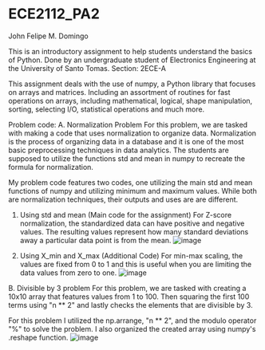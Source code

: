 # ECE2112_PA2
John Felipe M. Domingo

This is an introductory assignment to help students understand the basics of Python.
Done by an undergraduate student of Electronics Engineering at the University of Santo Tomas.
Section: 2ECE-A

This assignment deals with the use of numpy, a Python library that focuses on arrays and matrices. 
Including an assortment of routines for fast operations on arrays, including mathematical, 
logical, shape manipulation, sorting, selecting I/O, statistical operations and much more.

Problem code:
A. Normalization Problem
   For this problem, we are tasked with making a code that uses normalization to organize data.
   Normalization is the process of organizing data in a database and it is one of the most basic
   preprocessing techniques in data analytics.
   The students are supposed to utilize the functions std and mean in numpy to recreate the formula
   for normalization.

   My problem code features two codes, one utilizing the main std and mean functions of numpy and
   utilizing minimum and maximum values. While both are normalization techniques, their outputs
   and uses are are different. 
   1. Using std and mean (Main code for the assignment)
      For Z-score normalization, the standardized data can have positive and negative values.
      The resulting values represent how many standard deviations away a particular data point
      is from the mean.
   ![image](https://github.com/user-attachments/assets/6749cea2-bf8d-4fc1-a8ee-543808e25bc6)

   2. Using X_min and X_max (Additional Code)
      For min-max scaling, the values are fixed from 0 to 1 and this is useful when you are
      limiting the data values from zero to one.
   ![image](https://github.com/user-attachments/assets/a9d61577-ed9f-4b11-85ca-f8ffcd921c5c)
  
   
B. Divisible by 3 problem
   For this problem, we are tasked with creating a 10x10 array that features values from 1 to 100.
   Then squaring the first 100 terms using "n ** 2" and lastly checks the elements that are 
   divisible by 3.

   For this problem I utilized the np.arrange, "n ** 2", and the modulo operator "%" to solve the 
   problem. I also organized the created array using numpy's .reshape function.
   ![image](https://github.com/user-attachments/assets/4961bccc-ab07-4092-84d1-0f16d300e2a4)




